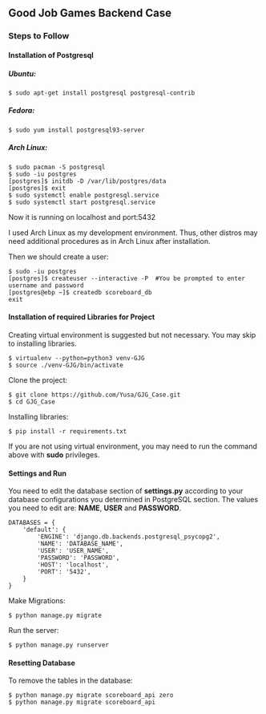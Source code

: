 ## Good Job Games Backend Case


### Steps to Follow

#### Installation of Postgresql

##### Ubuntu:

```
$ sudo apt-get install postgresql postgresql-contrib

```

##### Fedora:

```
$ sudo yum install postgresql93-server
```

##### Arch Linux:

```
$ sudo pacman -S postgresql
$ sudo -iu postgres
[postgres]$ initdb -D /var/lib/postgres/data
[postgres]$ exit
$ sudo systemctl enable postgresql.service
$ sudo systemctl start postgresql.service

```

Now it is running on localhost and port:5432

I used Arch Linux as my development environment. Thus, other distros may need additional procedures as in Arch Linux after installation.

Then we should create a user:

```
$ sudo -iu postgres
[postgres]$ createuser --interactive -P  #You be prompted to enter username and password
[postgres@ebp ~]$ createdb scoreboard_db
exit
```



#### Installation of required Libraries for Project

Creating virtual environment is suggested but not necessary. You may skip to installing libraries.
```
$ virtualenv --python=python3 venv-GJG
$ source ./venv-GJG/bin/activate
```

Clone the project:
```
$ git clone https://github.com/Yusa/GJG_Case.git
$ cd GJG_Case
```

Installing libraries:
```
$ pip install -r requirements.txt
```

If you are not using virtual environment, you may need to run the command above with **sudo** privileges.


#### Settings and Run

You need to edit the database section of **settings.py** according to your database configurations you determined in PostgreSQL section. The values you need to edit are: **NAME**, **USER** and **PASSWORD**.

```
DATABASES = {
    'default': {
        'ENGINE': 'django.db.backends.postgresql_psycopg2',
        'NAME': 'DATABASE_NAME',
        'USER': 'USER_NAME',
        'PASSWORD': 'PASSWORD',
        'HOST': 'localhost',
        'PORT': '5432',
    }
}

```

Make Migrations:
```
$ python manage.py migrate
```


Run the server:

```
$ python manage.py runserver
```


#### Resetting Database

To remove the tables in the database:

```
$ python manage.py migrate scoreboard_api zero
$ python manage.py migrate scoreboard_api
```

